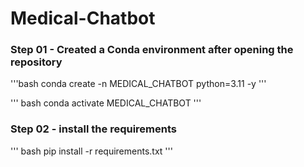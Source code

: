 # Medical-Chatbot

### Step 01 - Created a Conda environment after opening the repository

'''bash
conda create -n MEDICAL_CHATBOT python=3.11 -y
'''

''' bash 
conda activate  MEDICAL_CHATBOT
'''

### Step 02 - install the requirements

''' bash
pip install -r requirements.txt
''' 